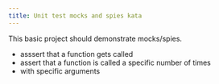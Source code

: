 ```yaml
---
title: Unit test mocks and spies kata
---
```


This basic project should demonstrate mocks/spies.

- asssert that a function gets called
- assert that a function is called a specific number of times
- with specific arguments 
